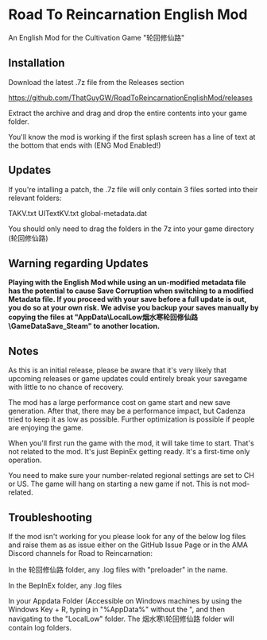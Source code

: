 # Road To Reincarnation English Mod

An English Mod for the Cultivation Game "轮回修仙路"

## Installation

Download the latest .7z file from the Releases section

https://github.com/ThatGuyGW/RoadToReincarnationEnglishMod/releases

Extract the archive and drag and drop the entire contents into your game folder.

You'll know the mod is working if the first splash screen has a line of text at the bottom that ends with (ENG Mod Enabled!)

## Updates

If you're intalling a patch, the .7z file will only contain 3 files sorted into their relevant folders:

TAKV.txt
UITextKV.txt
global-metadata.dat

You should only need to drag the folders in the 7z into your game directory (轮回修仙路)

## Warning regarding Updates

**Playing with the English Mod while using an un-modified metadata file has the potential to cause Save Corruption when switching to a modified Metadata file. If you proceed with your save before a full update is out, you do so at your own risk. We advise you backup your saves manually by copying the files at "AppData\LocalLow烟水寒轮回修仙路\GameDataSave_Steam" to another location.**

## Notes

As this is an initial release, please be aware that it's very likely that upcoming releases or game updates could entirely break your savegame with little to no chance of recovery.

The mod has a large performance cost on game start and new save generation. 
After that, there may be a performance impact, but Cadenza tried to keep it as low as possible. Further optimization is possible if people are enjoying the game. 

When you'll first run the game with the mod, it will take time to start. That's not related to the mod. It's just BepinEx getting ready. It's a first-time only operation.
 
You need to make sure your number-related regional settings are set to CH or US. The game will hang on starting a new game if not. This is not mod-related.

## Troubleshooting

If the mod isn't working for you please look for any of the below log files and raise them as as issue either on the GitHub Issue Page or in the AMA Discord channels for Road to Reincarnation:

In the 轮回修仙路 folder, any .log files with "preloader" in the name.

In the BepInEx folder, any .log files

In your Appdata Folder (Accessible on Windows machines by using the Windows Key + R, typing in "%AppData%" without the ", and then navigating to the "LocalLow" folder. The 烟水寒\轮回修仙路 folder will contain log folders.
